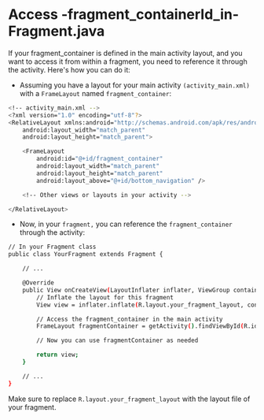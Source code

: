 # Access -fragment_containerId_in-Fragment.java
If your fragment_container is defined in the main activity layout, and you want to access it from within a fragment, you need to reference it through the activity. Here's how you can do it:



- Assuming you have a layout for your main activity `(activity_main.xml)` with a `FrameLayout` named `fragment_container`:
```bash
<!-- activity_main.xml -->
<?xml version="1.0" encoding="utf-8"?>
<RelativeLayout xmlns:android="http://schemas.android.com/apk/res/android"
    android:layout_width="match_parent"
    android:layout_height="match_parent">

    <FrameLayout
        android:id="@+id/fragment_container"
        android:layout_width="match_parent"
        android:layout_height="match_parent"
        android:layout_above="@+id/bottom_navigation" />

    <!-- Other views or layouts in your activity -->

</RelativeLayout>

```




- Now, in your `fragment,` you can reference the `fragment_container` through the activity:
```bash
// In your Fragment class
public class YourFragment extends Fragment {

    // ...

    @Override
    public View onCreateView(LayoutInflater inflater, ViewGroup container, Bundle savedInstanceState) {
        // Inflate the layout for this fragment
        View view = inflater.inflate(R.layout.your_fragment_layout, container, false);

        // Access the fragment_container in the main activity
        FrameLayout fragmentContainer = getActivity().findViewById(R.id.fragment_container);

        // Now you can use fragmentContainer as needed

        return view;
    }

    // ...
}

```



Make sure to replace `R.layout.your_fragment_layout` with the layout file of your fragment.
